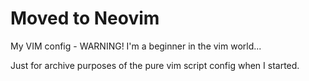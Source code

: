 # Moved to Neovim
My VIM config - WARNING! I'm a beginner in the vim world...

Just for archive purposes of the pure vim script config when I started.
